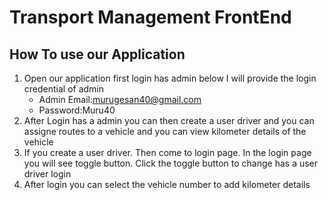 # Transport Management FrontEnd

## How To use our Application

1. Open our application first login has admin below I will provide the login credential of admin
    * Admin Email:murugesan40@gmail.com
    * Password:Muru40
2. After Login has a admin you can then create a user driver and you can assigne routes to a vehicle and you can view kilometer details of the vehicle
3. If you create a user driver. Then come to login page. In the login page you will see toggle button. Click the toggle button to change has a user driver login
4. After login you can select the vehicle number to add kilometer details
